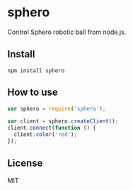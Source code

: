 # sphero

Control Sphero robotic ball from node.js.

## Install

```
npm install sphero
```

## How to use

```javascript
var sphero = require('sphero');

var client = sphero.createClient();
client.connect(function () {
  client.color('red');
});
```

## License

MIT